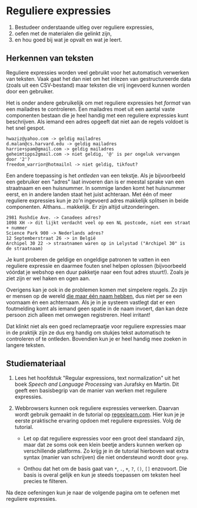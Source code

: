 # Reguliere expressies

1. Bestudeer onderstaande uitleg over reguliere expressies,
2. oefen met de materialen die gelinkt zijn,
2. en hou goed bij wat je opvalt en wat je leert.

## Herkennen van teksten

Reguliere expressies worden veel gebruikt voor het automatisch verwerken van teksten. Vaak gaat het dan niet om het inlezen van gestructureerde data (zoals uit een CSV-bestand) maar teksten die vrij ingevoerd kunnen worden door een gebruiker.

Het is onder andere gebruikelijk om met reguliere expressies het *format* van een mailadres te controleren. Een mailadres moet uit een aantal vaste componenten bestaan die je heel handig met een reguliere expressies kunt beschrijven. Als iemand een adres opgeeft dat niet aan de regels voldoet is het snel gespot.

    hwaziz@yahoo.com -> geldig mailadres
    d.malan@cs.harvard.edu -> geldig mailadres
    harrie+spam@gmail.com -> geldig mailadres
    geheimtipps2gmail.com -> niet geldig, '@' is per ongeluk vervangen door '2'?
    freedom_warrior@hotmailnl -> niet geldig, tikfout?

Een andere toepassing is het *ontleden* van een tekstje. Als je bijvoorbeeld een gebruiker een "adres" laat invoeren dan is er meestal sprake van een straatnaam en een huisnummer. In sommige landen komt het huisnummer eerst, en in andere landen staat het juist achteraan. Met één of meer reguliere expressies kun je zo'n ingevoerd adres makkelijk splitsen in beide componenten. Althans... makkelijk. Er zijn altijd uitzonderingen.

    2981 Rushdie Ave. -> Canadees adres?
    1098 XH -> dit lijkt verdacht veel op een NL postcode, niet een straat + nummer
    Science Park 900 -> Nederlands adres?
    12 Septemberstraat 26 -> in België
    Archipel 30 22 -> straatnamen waren op in Lelystad ("Archipel 30" is de straatnaam)

Je kunt proberen de geldige en ongeldige patronen te vatten in een reguliere expressie en daarmee fouten snel helpen oplossen (bijvoorbeeld vóórdat je webshop een duur pakketje naar een fout adres stuurt!). Zoals je ziet zijn er wel haken en ogen aan.

Overigens kan je ook in de problemen komen met simpelere regels. Zo zijn er mensen op de wereld [die maar één naam hebben](https://scholar.google.com/citations?user=eGOkAUMAAAAJ&hl=nl&oi=ao), dus niet per se een voornaam én een achternaam. Als je in je systeem vastlegt dat er een foutmelding komt als iemand geen spatie in de naam invoert, dan kan deze persoon zich alleen met omwegen registreren. Heel irritant!

Dat klinkt niet als een goed reclamepraatje voor reguliere expressies maar in de praktijk zijn ze dus erg handig om stukjes tekst automatisch te controleren of te ontleden. Bovendien kun je er heel handig mee zoeken in langere teksten.

## Studiemateriaal

1.  Lees het hoofdstuk "Regular expressions, text normalization" uit het boek _Speech and Language Processing_ van Jurafsky en Martin. Dit geeft een basisbegrip van de manier van werken met reguliere expressies.

2.  Webbrowsers kunnen ook reguliere expressies verwerken. Daarvan wordt gebruik gemaakt in de tutorial op [regexlearn.com](https://regexlearn.com/learn/regex101). Hier kun je je eerste praktische ervaring opdoen met reguliere expressies. Volg de tutorial.

    - Let op dat reguliere expressies voor een groot deel standaard zijn, maar dat ze soms ook een klein beetje anders kunnen werken op verschillende platforms. Zo krijg je in de tutorial hierboven wat extra syntax (manier van schrijven) die niet ondersteund wordt door `grep`.

    - Onthou dat het om de basis gaat van `*`, `.`, `+`, `?`, `()`, `[]` enzovoort. Die basis is overal gelijk en kun je steeds toepassen om teksten heel precies te filteren.

Na deze oefeningen kun je naar de volgende pagina om te oefenen met reguliere expressies.
